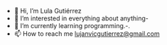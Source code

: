 - 👋 Hi, I’m Lula Gutiérrez
- 👀 I’m interested in everything about anything-
- 🌱 I’m currently learning programming.-.
- 📫 How to reach me lujanvicgutierrez@gmail.com 
